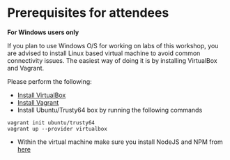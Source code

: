 # Prerequisites for attendees

**For Windows users only**

If you plan to use Windows O/S for working on labs of this workshop, you are advised to install Linux based virtual machine to avoid common connectivity issues. The easiest way of doing it is by installing VirtualBox and Vagrant. 

Please perform the following:
 - [Install VirtualBox](http://download.virtualbox.org/virtualbox/5.1.14/VirtualBox-5.1.14-112924-Win.exe)
 - [Install Vagrant](https://releases.hashicorp.com/vagrant/1.9.1/vagrant_1.9.1.msi)
 - Install Ubuntu/Trusty64 box by running the following commands
 
 ```
 vagrant init ubuntu/trusty64
 vagrant up --provider virtualbox
 ```
- Within the virtual machine make sure you install NodeJS and NPM from [here](https://nodejs.org/en/download/)